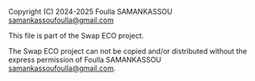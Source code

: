 Copyright (C) 2024-2025 Foulla SAMANKASSOU samankassoufoulla@gmail.com

This file is part of the Swap ECO project.

The Swap ECO project can not be copied and/or distributed without the express
permission of Foulla SAMANKASSOU samankassoufoulla@gmail.com.
